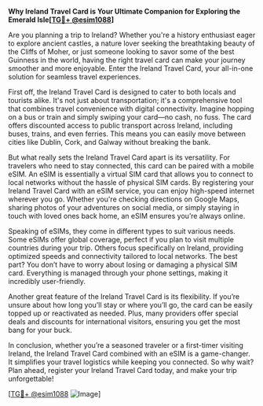 **Why Ireland Travel Card is Your Ultimate Companion for Exploring the Emerald Isle[[TG💪+ @esim1088](https://t.me/s/esim1088)]**

Are you planning a trip to Ireland? Whether you're a history enthusiast eager to explore ancient castles, a nature lover seeking the breathtaking beauty of the Cliffs of Moher, or just someone looking to savor some of the best Guinness in the world, having the right travel card can make your journey smoother and more enjoyable. Enter the Ireland Travel Card, your all-in-one solution for seamless travel experiences.

First off, the Ireland Travel Card is designed to cater to both locals and tourists alike. It's not just about transportation; it's a comprehensive tool that combines travel convenience with digital connectivity. Imagine hopping on a bus or train and simply swiping your card—no cash, no fuss. The card offers discounted access to public transport across Ireland, including buses, trains, and even ferries. This means you can easily move between cities like Dublin, Cork, and Galway without breaking the bank.

But what really sets the Ireland Travel Card apart is its versatility. For travelers who need to stay connected, this card can be paired with a mobile eSIM. An eSIM is essentially a virtual SIM card that allows you to connect to local networks without the hassle of physical SIM cards. By registering your Ireland Travel Card with an eSIM service, you can enjoy high-speed internet wherever you go. Whether you're checking directions on Google Maps, sharing photos of your adventures on social media, or simply staying in touch with loved ones back home, an eSIM ensures you’re always online.

Speaking of eSIMs, they come in different types to suit various needs. Some eSIMs offer global coverage, perfect if you plan to visit multiple countries during your trip. Others focus specifically on Ireland, providing optimized speeds and connectivity tailored to local networks. The best part? You don’t have to worry about losing or damaging a physical SIM card. Everything is managed through your phone settings, making it incredibly user-friendly.

Another great feature of the Ireland Travel Card is its flexibility. If you’re unsure about how long you’ll stay or where you’ll go, the card can be easily topped up or reactivated as needed. Plus, many providers offer special deals and discounts for international visitors, ensuring you get the most bang for your buck.

In conclusion, whether you’re a seasoned traveler or a first-timer visiting Ireland, the Ireland Travel Card combined with an eSIM is a game-changer. It simplifies your travel logistics while keeping you connected. So why wait? Plan ahead, register your Ireland Travel Card today, and make your trip unforgettable! 

[[TG💪+ @esim1088](https://t.me/s/esim1088) ![Image](https://i.postimg.cc/Y0z9fWf4/image.png)]